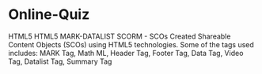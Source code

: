 # Online-Quiz
HTML5
HTML5 MARK-DATALIST SCORM - SCOs
Created Shareable Content Objects (SCOs) using HTML5 technologies.
Some of the tags used includes: MARK Tag, Math ML, Header Tag, Footer Tag, Data Tag, Video Tag, Datalist Tag, Summary Tag
